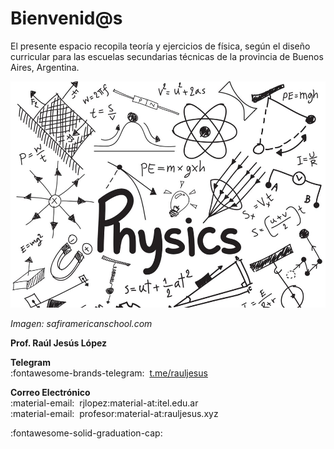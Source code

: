 # Bienvenid@s

El presente espacio recopila teoría y ejercicios de física, según el diseño curricular para las escuelas secundarias técnicas de la provincia de Buenos Aires, Argentina. 

![Drag Racing](physics.jpg)

_Imagen: safiramericanschool.com_

**Prof. Raúl Jesús López**<br />

**Telegram**<br />
:fontawesome-brands-telegram:&nbsp;&nbsp;[t.me/rauljesus](https://t.me/rauljesus)<br />

**Correo Electrónico**<br />
:material-email:&nbsp;&nbsp;rjlopez:material-at:itel.edu.ar<br />
:material-email:&nbsp;&nbsp;profesor:material-at:rauljesus.xyz<br />

:fontawesome-solid-graduation-cap:

[Energia]: <> ($$\bbox[25px,border:2px solid grey] {E = m \cdot c^2}$$)
[Emojis]: <> (:airplane: :bulb: :satellite: :earth_americas: :star: :radio: :rocket: :clock3: :triangular_ruler: :musical_note: :blue_car: :computer: :soccer: :apple: :person_running: :fire: :snowflake: :tv: :bus: :closed_book: :pencil2: :iphone: :thermometer: :calendar: :gem: :champagne: :rainbow:)
[Comentarios]: <> (https://stackoverflow.com/questions/4823468/comments-in-markdown)
[Sintaxis Latex]: <> (https://math.meta.stackexchange.com/questions/5020/mathjax-basic-tutorial-and-quick-reference)